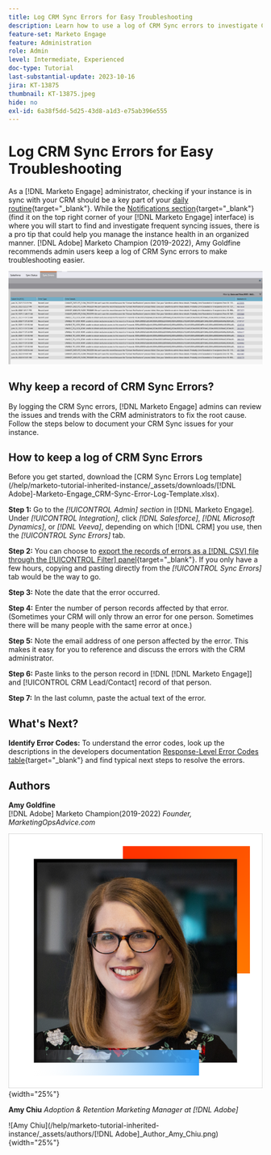 ```yaml
---
title: Log CRM Sync Errors for Easy Troubleshooting
description: Learn how to use a log of CRM Sync errors to investigate CRM sync issues and keep it running smoothly.
feature-set: Marketo Engage
feature: Administration
role: Admin
level: Intermediate, Experienced
doc-type: Tutorial
last-substantial-update: 2023-10-16
jira: KT-13875
thumbnail: KT-13875.jpeg
hide: no
exl-id: 6a38f5dd-5d25-43d8-a1d3-e75ab396e555
---
```

# Log CRM Sync Errors for Easy Troubleshooting

As a [!DNL Marketo Engage] administrator, checking if your instance is in sync with your CRM should be a key part of your [daily routine](https://nation.marketo.com/t5/champion-program-blogs/my-marketo-morning-routine-tips-for-driving-marketing-operation/ba-p/247508){target="_blank"}. While the [Notifications section](https://experienceleague.adobe.com/docs/marketo/using/product-docs/core-marketo-concepts/miscellaneous/notification-types.html){target="_blank"} (find it on the top right corner of your [!DNL Marketo Engage] interface) is where you will start to find and investigate frequent syncing issues, there is a pro tip that could help you manage the instance health in an organized manner. [!DNL Adobe] Marketo Champion (2019-2022), Amy Goldfine recommends admin users keep a log of CRM Sync errors to make troubleshooting easier.

![Screenshot of the Sync Errors tab](/help/marketo-tutorial-inherited-instance/_assets/Marketo_Engage_Admin_Salesforce_Sync_Errors_Tab.png)

## Why keep a record of CRM Sync Errors? 

By logging the CRM Sync errors, [!DNL Marketo Engage] admins can review the issues and trends with the CRM administrators to fix the root cause. Follow the steps below to document your CRM Sync issues for your instance.  

## How to keep a log of CRM Sync Errors 

Before you get started, download the [CRM Sync Errors Log template](/help/marketo-tutorial-inherited-instance/_assets/downloads/[!DNL Adobe]-Marketo-Engage_CRM-Sync-Error-Log-Template.xlsx). 

**Step 1:** Go to the *[!UICONTROL Admin] section* in [!DNL Marketo Engage]. Under *[!UICONTROL Integration]*, click *[!DNL Salesforce]*, *[!DNL Microsoft Dynamics]*, or *[!DNL Veeva]*, depending on which [!DNL CRM] you use, then the *[!UICONTROL Sync Errors]* tab. 

**Step 2:** You can choose to [export the records of errors as a [!DNL CSV] file through the [!UICONTROL Filter] panel](https://experienceleague.adobe.com/docs/marketo/using/product-docs/crm-sync/salesforce-sync/salesforce-sync-errors.html#filter-sync-errors){target="_blank"}. If you only have a few hours, copying and pasting directly from the *[!UICONTROL Sync Errors]* tab would be the way to go. 

**Step 3:** Note the date that the error occurred.   

**Step 4:** Enter the number of person records affected by that error. (Sometimes your CRM will only throw an error for one person. Sometimes there will be many people with the same error at once.)   

**Step 5:** Note the email address of one person affected by the error. This makes it easy for you to reference and discuss the errors with the CRM administrator.   

**Step 6:** Paste links to the person record in [!DNL [!DNL Marketo Engage]] and [!UICONTROL CRM Lead/Contact] record of that person.   

**Step 7:** In the last column, paste the actual text of the error.

## What's Next?  

**Identify Error Codes:** To understand the error codes, look up the descriptions in the developers documentation [Response-Level Error Codes table](https://developers.marketo.com/rest-api/error-codes/#response_level_error_codes){target="_blank"} and find typical next steps to resolve the errors.  

## Authors

**Amy Goldfine**  
[!DNL Adobe] Marketo Champion(2019-2022)
*Founder, MarketingOpsAdvice.com*

![Amy Goldfine](/help/marketo-tutorial-inherited-instance/_assets/authors/Customer_Author_Amy_Goldfine.png){width="25%"}

**Amy Chiu**
*Adoption & Retention Marketing Manager at [!DNL Adobe]* 

![Amy Chiu](/help/marketo-tutorial-inherited-instance/_assets/authors/[!DNL Adobe]_Author_Amy_Chiu.png){width="25%"}
